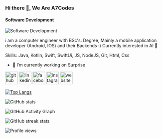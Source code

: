 ### Hi there 👋, We Are A7Codes
#### Software Development
![Software Development](https://a7code-afac7.web.app/index/a1.jpg)

i am a computer engineer with BSc's.  Degree, Mainly a mobile application developer (Android, IOS) and their Backends :)
Currently interested in AI 🤖

Skills: Java, Kotlin, Swift, SwiftUi, JS, NodeJS, Git, Html, Css

- 🔭 I’m currently working on Surprise 


[<img src='https://cdn.jsdelivr.net/npm/simple-icons@3.0.1/icons/github.svg' alt='github' height='40'>](https://github.com/A7Codes)  [<img src='https://cdn.jsdelivr.net/npm/simple-icons@3.0.1/icons/linkedin.svg' alt='linkedin' height='40'>](https://www.linkedin.com/in/https://www.linkedin.com/in/ahmed-alraziki-6526161b4//)  [<img src='https://cdn.jsdelivr.net/npm/simple-icons@3.0.1/icons/facebook.svg' alt='facebook' height='40'>](https://www.facebook.com/https://www.facebook.com/A7Codes)  [<img src='https://cdn.jsdelivr.net/npm/simple-icons@3.0.1/icons/instagram.svg' alt='instagram' height='40'>](https://www.instagram.com/https://www.instagram.com/a7codes//)  [<img src='https://cdn.jsdelivr.net/npm/simple-icons@3.0.1/icons/icloud.svg' alt='website' height='40'>](https://a7codes.com)  

[![Top Langs](https://github-readme-stats.vercel.app/api/top-langs/?username=A7Codes)](https://github.com/anuraghazra/github-readme-stats)

![GitHub stats](https://github-readme-stats.vercel.app/api?username=A7Codes&show_icons=true)  

![GitHub Activity Graph](https://activity-graph.herokuapp.com/graph?username=A7Codes)  

![GitHub streak stats](https://github-readme-streak-stats.herokuapp.com/?user=A7Codes)  

![Profile views](https://gpvc.arturio.dev/A7Codes)  
